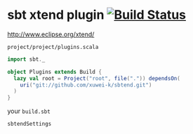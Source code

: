 # sbt xtend plugin [![Build Status](https://secure.travis-ci.org/xuwei-k/sbtend.png)](http://travis-ci.org/xuwei-k/sbtend)

http://www.eclipse.org/xtend/

`project/project/plugins.scala`

```scala
import sbt._

object Plugins extends Build {
  lazy val root = Project("root", file(".")) dependsOn(
    uri("git://github.com/xuwei-k/sbtend.git")
  )
}
```

your `build.sbt`

```
sbtendSettings
```

